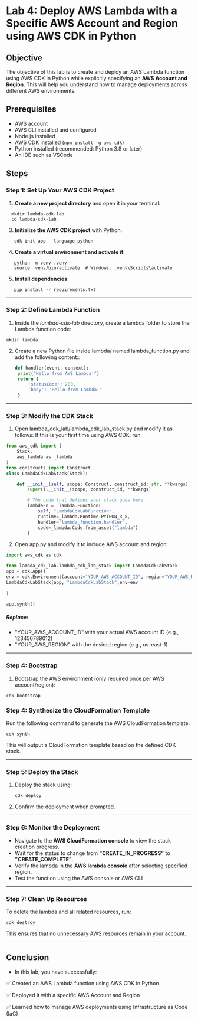 # Lab 4: Deploy AWS Lambda with a Specific AWS Account and Region using AWS CDK in Python
## Objective
The objective of this lab is to create and deploy an AWS Lambda function using AWS CDK in Python while explicitly specifying an **AWS Account and Region**. This will help you understand how to manage deployments across different AWS environments.

## Prerequisites
- AWS account
- AWS CLI installed and configured
- Node.js installed
- AWS CDK installed (`npm install -g aws-cdk`)
- Python installed (recommended: Python 3.8 or later)
- An IDE such as VSCode

## Steps

### **Step 1: Set Up Your AWS CDK Project**  
1. **Create a new project directory** and open it in your terminal:
```
  mkdir lambda-cdk-lab
  cd lambda-cdk-lab
```
3. **Initialize the AWS CDK project** with Python:  
```
   cdk init app --language python
```
4. **Create a virtual environment and activate it**:  
```
   python -m venv .venv
   source .venv/bin/activate  # Windows: .venv\Scripts\activate
```
5. **Install dependencies**:  
```
   pip install -r requirements.txt
```

---

### **Step 2: Define Lambda Function**  
1. Inside the *lambda-cdk-lab* directory, create a lambda folder to store the Lambda function code:
```
mkdir lambda
```
2. Create a new Python file inside lambda/ named lambda_function.py and add the following content::  
   ```python
   def handler(event, context):
    print("Hello from AWS Lambda!")
    return {
        'statusCode': 200,
        'body': 'Hello from Lambda!'
    }
   ```

---

### **Step 3: Modify the CDK Stack**  
1. Open lambda_cdk_lab/lambda_cdk_lab_stack.py and modify it as follows:
If this is your first time using AWS CDK, run:  
```python
from aws_cdk import (
    Stack,
    aws_lambda as _lambda
)
from constructs import Construct
class LambdaCdkLabStack(Stack):

    def __init__(self, scope: Construct, construct_id: str, **kwargs) -> None:
        super().__init__(scope, construct_id, **kwargs)

        # The code that defines your stack goes here
        lambdaFn = _lambda.Function(
            self, "LambdaCdkLabFunction",
            runtime=_lambda.Runtime.PYTHON_3_8,
            handler="lambda_function.handler",
            code=_lambda.Code.from_asset("lambda")
        )

```
2. Open app.py and modify it to include AWS account and region:
```python
import aws_cdk as cdk

from lambda_cdk_lab.lambda_cdk_lab_stack import LambdaCdkLabStack
app = cdk.App()
env = cdk.Environment(account="YOUR_AWS_ACCOUNT_ID", region="YOUR_AWS_REGION")
LambdaCdkLabStack(app, "LambdaCdkLabStack",env=env
   
)

app.synth()

```
##### Replace:
- "YOUR_AWS_ACCOUNT_ID" with your actual AWS account ID (e.g., 123456789012)
- "YOUR_AWS_REGION" with the desired region (e.g., us-east-1)
---
### **Step 4: Bootstrap** 
1. Bootstrap the AWS environment (only required once per AWS account/region):
```
cdk bootstrap
```

### **Step 4: Synthesize the CloudFormation Template**  
Run the following command to generate the AWS CloudFormation template:  
```
cdk synth
```
This will output a CloudFormation template based on the defined CDK stack.

---

### **Step 5: Deploy the Stack**  
1. Deploy the stack using:  
   ```
   cdk deploy
   ```
2. Confirm the deployment when prompted.

---

### **Step 6: Monitor the Deployment**  
- Navigate to the **AWS CloudFormation console** to view the stack creation progress.  
- Wait for the status to change from **"CREATE_IN_PROGRESS"** to **"CREATE_COMPLETE"**.  
- Verify the lambda in the **AWS lambda console** after selecting specified region.  
- Test the function using the AWS console or AWS CLI
---

### **Step 7: Clean Up Resources**  
To delete the lambda and all related resources, run:  
```
cdk destroy
```
This ensures that no unnecessary AWS resources remain in your account.

---

## Conclusion
- In this lab, you have successfully:

✅ Created an AWS Lambda function using AWS CDK in Python

✅ Deployed it with a specific AWS Account and Region

✅ Learned how to manage AWS deployments using Infrastructure as Code (IaC)
